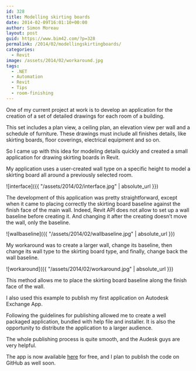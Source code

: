 ```yaml
---
id: 328
title: Modelling skirting boards
date: 2014-02-09T16:01:10+00:00
author: Simon Moreau
layout: post
guid: https://www.bim42.com/?p=328
permalink: /2014/02/modellingskirtingboards/
categories:
  - Revit
image: /assets/2014/02/workaround.jpg
tags:
  - .NET
  - Automation
  - Revit
  - Tips
  - room-finishing
---
```

One of my current project at work is to develop an application for the creation of a set of detailed drawings for each room of a building.

This set includes a plan view, a ceiling plan, an elevation view per wall and a schedule of furniture. These drawings must include all finishes details, like skirting boards, floor coverings, electrical equipment and so on.

So I came up with this idea for modeling details quickly and created a small application for drawing skirting boards in Revit.

My application uses a user-created wall type on a specific height to model a skirting board all around a previously selected room.

![interface]({{ "/assets/2014/02/interface.jpg" | absolute_url }})

The development of this application was pretty straightforward, except when it came to placing correctly the skirting board baseline against the finish face of the main wall. Indeed, Revit API does not allow to set up a wall baseline before creating it. And changing it after the creating doesn’t move the wall, only the baseline.

![wallbaseline]({{ "/assets/2014/02/wallbaseline.jpg" | absolute_url }})

My workaround was to create a larger wall, change its baseline, then change its wall type to the skirting board type, and finally, change back the wall baseline.

![workaround]({{ "/assets/2014/02/workaround.jpg" | absolute_url }})

This method allows me to place the skirting board baseline along the finish face of the wall.

I also used this example to publish my first application on Autodesk Exchange App.
  
Following the guidelines for publishing allowed me to create a well packaged application, bundled with help file and installer. It is also the opportunity to distribute the application to a larger audience.

The whole publishing process is quite smooth, and the Audesk guys are very helpful.

The app is now available [here](http://apps.exchange.autodesk.com/RVT/en/Detail/Index?id=appstore.exchange.autodesk.com%3aroomfinishing_windows32and64%3aen "Room Finishing") for free, and I plan to publish the code on GitHub as well soon.